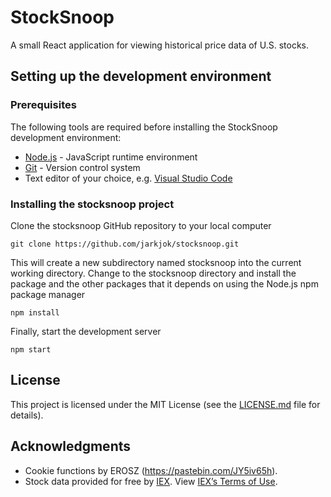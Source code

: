 # StockSnoop

A small React application for viewing historical price data of U.S. stocks.

## Setting up the development environment

### Prerequisites

The following tools are required before installing the StockSnoop development environment:

* [Node.js](https://nodejs.org) - JavaScript runtime environment
* [Git](https://git-scm.com/downloads) - Version control system
* Text editor of your choice, e.g. [Visual Studio Code](https://code.visualstudio.com/)

### Installing the stocksnoop project

Clone the stocksnoop GitHub repository to your local computer

```
git clone https://github.com/jarkjok/stocksnoop.git
```

This will create a new subdirectory named stocksnoop into the current working directory.
Change to the stocksnoop directory and install the package and the other packages that it depends on using the Node.js npm package manager

```
npm install
```

Finally, start the development server

```
npm start
```

## License

This project is licensed under the MIT License (see the [LICENSE.md](LICENSE.md) file for details).

## Acknowledgments

* Cookie functions by EROSZ (https://pastebin.com/JY5iv65h).
* Stock data provided for free by [IEX](https://iextrading.com/developer/). View [IEX’s Terms of Use](https://iextrading.com/api-exhibit-a/).
